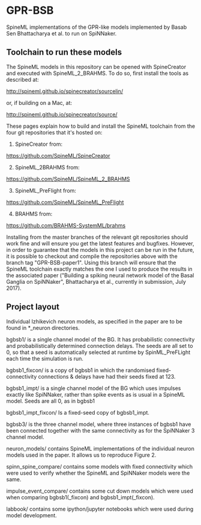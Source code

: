 # GPR-BSB

SpineML implementations of the GPR-like models implemented by Basab Sen
Bhattacharya et al. to run on SpiNNaker.

## Toolchain to run these models

The SpineML models in this repository can be opened with SpineCreator
and executed with SpineML_2_BRAHMS. To do so, first install the tools
as described at:

http://spineml.github.io/spinecreator/sourcelin/

or, if building on a Mac, at:

http://spineml.github.io/spinecreator/source/

These pages explain how to build and install the SpineML toolchain
from the four git repositories that it's hosted on:

1) SpineCreator from:

https://github.com/SpineML/SpineCreator

2) SpineML_2BRAHMS from:

https://github.com/SpineML/SpineML_2_BRAHMS

3) SpineML_PreFlight from:

https://github.com/SpineML/SpineML_PreFlight

4) BRAHMS from:

https://github.com/BRAHMS-SystemML/brahms

Installing from the master branches of the relevant git repositories
should work fine and will ensure you get the latest features and bugfixes.
However, in order to guarantee that the models in this project
can be run in the future, it is possible to checkout and compile the repositories
above with the branch tag "GPR-BSB-paper1". Using this branch will ensure that the SpineML toolchain
exactly matches the one I used to produce the results in the associated paper ("Building a spiking neural network model of the Basal Ganglia on SpiNNaker", Bhattacharya et al., currently in submission, July 2017).

## Project layout

Individual Izhikevich neuron models, as specified in the paper are to be
found in *_neuron directories.

bgbsb1/ is a single channel model of the BG. It has probabilistic
connectivity and probabilistically determined connection delays. The
seeds are all set to 0, so that a seed is automatically selected at
runtime by SpinML_PreFLight each time the simulation is run.

bgbsb1_fixcon/ is a copy of bgbsb1 in which the randomised
fixed-connectivity connections & delays have had their seeds fixed at
123.

bgbsb1_impt/ is a single channel model of the BG which uses impulses
exactly like SpiNNaker, rather than spike events as is usual in a
SpineML model. Seeds are all 0, as in bgbsb1

bgbsb1_impt_fixcon/ Is a fixed-seed copy of bgbsb1_impt.

bgbsb3/ is the three channel model, where three instances of bgbsb1
have been connected together with the same connectivity as for the
SpiNNaker 3 channel model.

neuron_models/ contains SpineML implementations of the individual
neuron models used in the paper. It allows us to reproduce Figure 2.

spinn_spine_compare/ contains some models with fixed connectivity
which were used to verify whether the SpineML and SpiNNaker models
were the same.

impulse_event_compare/ contains some cut down models which were used
when comparing bgbsb1(_fixcon) and bgbsb1_impt(_fixcon).

labbook/ contains some ipython/jupyter notebooks which were used
during model development.
